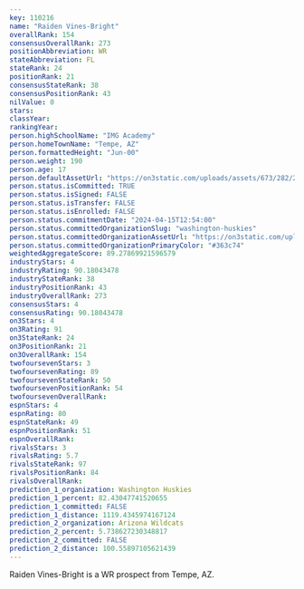 ```yaml
---
key: 110216
name: "Raiden Vines-Bright"
overallRank: 154
consensusOverallRank: 273
positionAbbreviation: WR
stateAbbreviation: FL
stateRank: 24
positionRank: 21
consensusStateRank: 38
consensusPositionRank: 43
nilValue: 0
stars: 
classYear: 
rankingYear: 
person.highSchoolName: "IMG Academy"
person.homeTownName: "Tempe, AZ"
person.formattedHeight: "Jun-00"
person.weight: 190
person.age: 17
person.defaultAssetUrl: "https://on3static.com/uploads/assets/673/282/282673.jpg"
person.status.isCommitted: TRUE
person.status.isSigned: FALSE
person.status.isTransfer: FALSE
person.status.isEnrolled: FALSE
person.status.commitmentDate: "2024-04-15T12:54:00"
person.status.committedOrganizationSlug: "washington-huskies"
person.status.committedOrganizationAssetUrl: "https://on3static.com/uploads/assets/343/150/150343.svg"
person.status.committedOrganizationPrimaryColor: "#363c74"
weightedAggregateScore: 89.27869921596579
industryStars: 4
industryRating: 90.18043478
industryStateRank: 38
industryPositionRank: 43
industryOverallRank: 273
consensusStars: 4
consensusRating: 90.18043478
on3Stars: 4
on3Rating: 91
on3StateRank: 24
on3PositionRank: 21
on3OverallRank: 154
twofoursevenStars: 3
twofoursevenRating: 89
twofoursevenStateRank: 50
twofoursevenPositionRank: 54
twofoursevenOverallRank: 
espnStars: 4
espnRating: 80
espnStateRank: 49
espnPositionRank: 51
espnOverallRank: 
rivalsStars: 3
rivalsRating: 5.7
rivalsStateRank: 97
rivalsPositionRank: 84
rivalsOverallRank: 
prediction_1_organization: Washington Huskies
prediction_1_percent: 82.43047741520655
prediction_1_committed: FALSE
prediction_1_distance: 1119.4345974167124
prediction_2_organization: Arizona Wildcats
prediction_2_percent: 5.738627230348817
prediction_2_committed: FALSE
prediction_2_distance: 100.55897105621439
---
```

Raiden Vines-Bright is a WR prospect from Tempe, AZ.